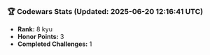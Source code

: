 ### 🏆 Codewars Stats (Updated: 2025-06-20 12:16:41 UTC)

- **Rank:** 8 kyu
- **Honor Points:** 3
- **Completed Challenges:** 1
